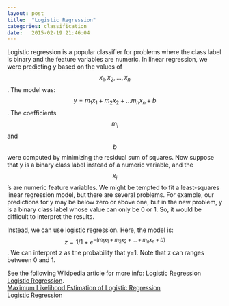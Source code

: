 ```yaml
---
layout: post
title:  "Logistic Regression"
categories: classification 
date:   2015-02-19 21:46:04
---
```


Logistic regression is a popular classifier for problems where the class label is binary and the feature variables are numeric.  In linear regression, we were predicting y based on the values of $$ x_1, x_2, …, x_n$$.  The model was: $$y = m_1 x_1 + m_2 x_2 + … m_n x_n + b$$.  The coefficients $$m_i$$ and $$b$$ were computed by minimizing the residual sum of squares.  Now suppose that y is a binary class label instead of a numeric variable, and the $$x_i$$’s are numeric feature variables.  We might be tempted to fit a least-squares linear regression model, but there are several problems.  For example, our predictions for y may be below zero or above one, but in the new problem, y is a binary class label whose value can only be 0 or 1.  So, it would be difficult to interpret the results.

Instead, we can use logistic regression.  Here, the model is: $$z = 1 / 1 + e^{-(m_1 x_1 + m_2 x_2 + … + m_n x_n + b)}$$.  We can interpret z as the probability that y=1.  Note that z can ranges between 0 and 1.


See the following Wikipedia article for more info: Logistic Regression [Logistic Regression](http://en.wikipedia.org/wiki/Logistic_regression).   
[Maximum Likelihood Estimation of Logistic Regression](http://www.saedsayad.com/docs/mlelr.pdf)  
[Logistic Regression](http://scikit-learn.org/stable/modules/linear_model.html#logistic-regression)  


